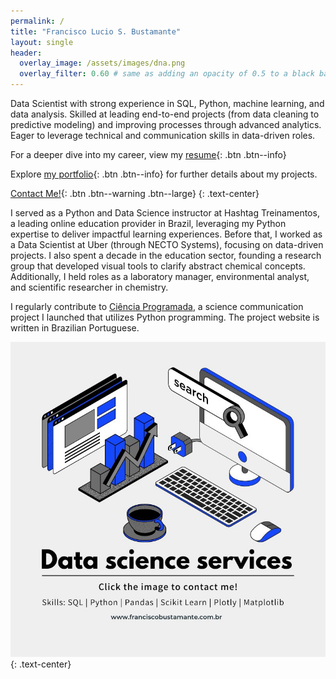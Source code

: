 ```yaml
---
permalink: /
title: "Francisco Lucio S. Bustamante"
layout: single
header:
  overlay_image: /assets/images/dna.png
  overlay_filter: 0.60 # same as adding an opacity of 0.5 to a black background
---
```


Data Scientist with strong experience in SQL, Python, machine learning, and data
analysis.  Skilled at leading end-to-end projects (from data cleaning to predictive
modeling) and improving processes through advanced analytics. Eager to leverage
technical and communication skills in data-driven roles.

For a deeper dive into my career, view my [resume](about.md){:
.btn .btn--info}

Explore [my portfolio](portfolio.md){: .btn .btn--info} for
further details about my projects.

[Contact Me!](contact.md){: .btn .btn--warning .btn--large}
{: .text-center}

I served as a Python and Data Science instructor at Hashtag Treinamentos, a leading
online education provider in Brazil, leveraging my Python expertise to deliver impactful
learning experiences. Before that, I worked as a Data Scientist at Uber (through NECTO
Systems), focusing on data-driven projects. I also spent a decade in the education
sector, founding a research group that developed visual tools to clarify abstract
chemical concepts. Additionally, I held roles as a laboratory manager, environmental
analyst, and scientific researcher in chemistry.

I regularly contribute to [Ciência Programada](https://cienciaprogramada.com.br/), a
science communication project I launched that utilizes Python programming. The project
website is written in Brazilian Portuguese.

[![data_science_services](/assets/images/data_science_services.jpg)](/contact)
{: .text-center}
